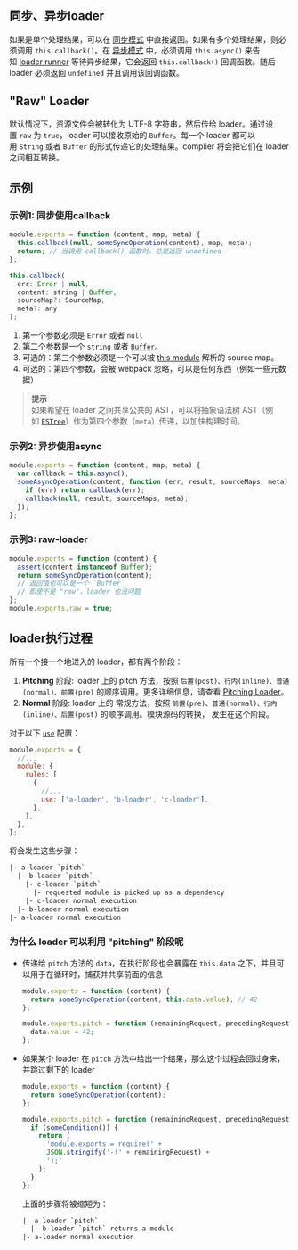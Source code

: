 
## 同步、异步loader


如果是单个处理结果，可以在 [同步模式](https://webpack.docschina.org/api/loaders#synchronous-loaders) 中直接返回。如果有多个处理结果，则必须调用 `this.callback()`。在 [异步模式](https://webpack.docschina.org/api/loaders#asynchronous-loaders) 中，必须调用 `this.async()` 来告知 [loader runner](https://github.com/webpack/loader-runner) 等待异步结果，它会返回 `this.callback()` 回调函数。随后 loader 必须返回 `undefined` 并且调用该回调函数。


## **"Raw" Loader**


默认情况下，资源文件会被转化为 UTF-8 字符串，然后传给 loader。通过设置 `raw` 为 `true`，loader 可以接收原始的 `Buffer`。每一个 loader 都可以用 `String` 或者 `Buffer` 的形式传递它的处理结果。complier 将会把它们在 loader 之间相互转换。


## 示例


### 示例1: 同步使用callback


```javascript
module.exports = function (content, map, meta) {
  this.callback(null, someSyncOperation(content), map, meta);
  return; // 当调用 callback() 函数时，总是返回 undefined
};
```


```javascript
this.callback(
  err: Error | null,
  content: string | Buffer,
  sourceMap?: SourceMap,
  meta?: any
);
```

1. 第一个参数必须是 `Error` 或者 `null`
2. 第二个参数是一个 `string` 或者 [`Buffer`](https://nodejs.org/api/buffer.html)。
3. 可选的：第三个参数必须是一个可以被 [this module](https://github.com/mozilla/source-map) 解析的 source map。
4. 可选的：第四个参数，会被 webpack 忽略，可以是任何东西（例如一些元数据）
> **提示**  
> 如果希望在 loader 之间共享公共的 AST，可以将抽象语法树 AST（例如 [`ESTree`](https://github.com/estree/estree)）作为第四个参数（`meta`）传递，以加快构建时间。

### 示例2: 异步使用async


```javascript
module.exports = function (content, map, meta) {
  var callback = this.async();
  someAsyncOperation(content, function (err, result, sourceMaps, meta) {
    if (err) return callback(err);
    callback(null, result, sourceMaps, meta);
  });
};
```


### 示例3: raw-loader


```javascript
module.exports = function (content) {
  assert(content instanceof Buffer);
  return someSyncOperation(content);
  // 返回值也可以是一个 `Buffer`
  // 即使不是 "raw"，loader 也没问题
};
module.exports.raw = true;
```


## loader执行过程


所有一个接一个地进入的 loader，都有两个阶段：

1. **Pitching** 阶段: loader 上的 pitch 方法，按照 `后置(post)、行内(inline)、普通(normal)、前置(pre)` 的顺序调用。更多详细信息，请查看 [Pitching Loader](https://www.webpackjs.com/api/loaders/#pitching-loader)。
2. **Normal** 阶段: loader 上的 常规方法，按照 `前置(pre)、普通(normal)、行内(inline)、后置(post)` 的顺序调用。模块源码的转换， 发生在这个阶段。

对于以下 [`use`](https://webpack.docschina.org/configuration/module/#ruleuse) 配置：


```javascript
module.exports = {
  //...
  module: {
    rules: [
      {
        //...
        use: ['a-loader', 'b-loader', 'c-loader'],
      },
    ],
  },
};
```


将会发生这些步骤：


```diff
|- a-loader `pitch`
  |- b-loader `pitch`
    |- c-loader `pitch`
      |- requested module is picked up as a dependency
    |- c-loader normal execution
  |- b-loader normal execution
|- a-loader normal execution
```


### 为什么 loader 可以利用 "pitching" 阶段呢

- 传递给 `pitch` 方法的 `data`，在执行阶段也会暴露在 `this.data` 之下，并且可以用于在循环时，捕获并共享前面的信息

    ```javascript
    module.exports = function (content) {
      return someSyncOperation(content, this.data.value); // 42
    };
    
    module.exports.pitch = function (remainingRequest, precedingRequest, data) {
      data.value = 42;
    };
    ```

- 如果某个 loader 在 `pitch` 方法中给出一个结果，那么这个过程会回过身来，并跳过剩下的 loader

    ```javascript
    module.exports = function (content) {
      return someSyncOperation(content);
    };
    
    module.exports.pitch = function (remainingRequest, precedingRequest, data) {
      if (someCondition()) {
        return (
          'module.exports = require(' +
          JSON.stringify('-!' + remainingRequest) +
          ');'
        );
      }
    };
    ```


    上面的步骤将被缩短为：


    ```diff
    |- a-loader `pitch`
      |- b-loader `pitch` returns a module
    |- a-loader normal execution
    ```


    # 

